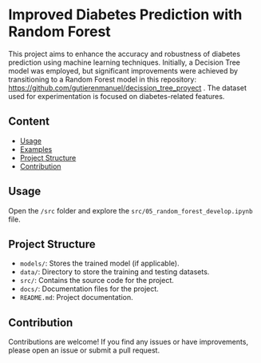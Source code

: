 # Improved Diabetes Prediction with Random Forest


This project aims to enhance the accuracy and robustness of diabetes prediction using machine learning techniques. Initially, a Decision Tree model was employed, but significant improvements were achieved by transitioning to a Random Forest model in this repository: https://github.com/gutierenmanuel/decission_tree_proyect . The dataset used for experimentation is focused on diabetes-related features.


## Content

- [Usage](#usage)
- [Examples](#examples)
- [Project Structure](#project-structure)
- [Contribution](#contribution)


## Usage

Open the `/src` folder and explore the `src/05_random_forest_develop.ipynb` file.


## Project Structure

- `models/`: Stores the trained model (if applicable).
- `data/`: Directory to store the training and testing datasets.
- `src/`: Contains the source code for the project.
- `docs/`: Documentation files for the project.
- `README.md`: Project documentation.

## Contribution

Contributions are welcome! If you find any issues or have improvements, please open an issue or submit a pull request.

